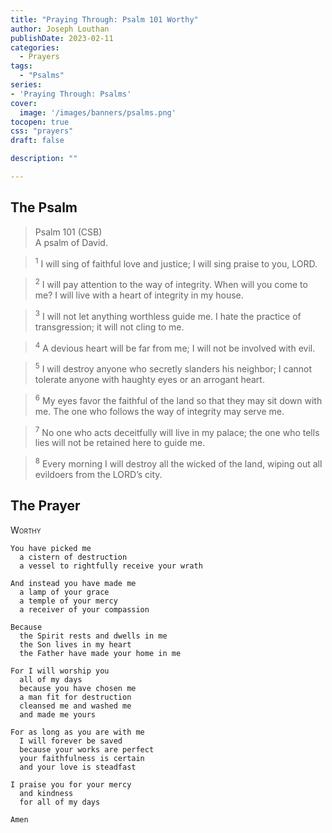 ```yaml
---
title: "Praying Through: Psalm 101 Worthy"
author: Joseph Louthan
publishDate: 2023-02-11
categories:
  - Prayers
tags:
  - "Psalms"
series:
- 'Praying Through: Psalms'
cover:
  image: '/images/banners/psalms.png'
tocopen: true
css: "prayers"
draft: false

description: ""

---
```

## The Psalm

>Psalm 101 (CSB)  
><sup></sup> A psalm of David. 

><sup>1</sup> I will sing of faithful love and justice; I will sing praise to you, LORD. 

><sup>2</sup> I will pay attention to the way of integrity. When will you come to me? I will live with a heart of integrity in my house. 

><sup>3</sup> I will not let anything worthless guide me. I hate the practice of transgression; it will not cling to me. 

><sup>4</sup> A devious heart will be far from me; I will not be involved with evil. 

><sup>5</sup> I will destroy anyone who secretly slanders his neighbor; I cannot tolerate anyone with haughty eyes or an arrogant heart. 

><sup>6</sup> My eyes favor the faithful of the land so that they may sit down with me. The one who follows the way of integrity may serve me. 

><sup>7</sup> No one who acts deceitfully will live in my palace; the one who tells lies will not be retained here to guide me. 

><sup>8</sup> Every morning I will destroy all the wicked of the land, wiping out all evildoers from the LORD’s city.

## The Prayer

<div style="font-variant: small-caps;">
Worthy
</div>

```text
You have picked me
  a cistern of destruction
  a vessel to rightfully receive your wrath

And instead you have made me
  a lamp of your grace
  a temple of your mercy
  a receiver of your compassion

Because
  the Spirit rests and dwells in me
  the Son lives in my heart
  the Father have made your home in me

For I will worship you
  all of my days
  because you have chosen me
  a man fit for destruction
  cleansed me and washed me
  and made me yours

For as long as you are with me
  I will forever be saved
  because your works are perfect
  your faithfulness is certain
  and your love is steadfast

I praise you for your mercy
  and kindness
  for all of my days

Amen
```
